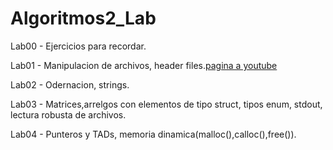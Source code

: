 # Algoritmos2_Lab


Lab00 - Ejercicios para recordar.

Lab01 - Manipulacion de archivos, header files.[pagina a youtube](youtube.com)

Lab02 - Odernacion, strings.

Lab03 - Matrices,arrelgos con elementos de tipo struct, tipos enum, stdout, lectura robusta de archivos.

Lab04 - Punteros y TADs, memoria dinamica(malloc(),calloc(),free()).